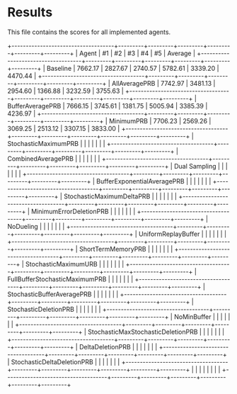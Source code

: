 # Results

This file contains the scores for all implemented agents.

+------------------------------------+---------+---------+---------+---------+---------+---------+
| Agent                              | #1      | #2      | #3      | #4      | #5      | Average |
+------------------------------------+---------+---------+---------+---------+---------+---------+
| Baseline                           | 7662.17 | 2827.67 | 2740.57 | 5782.61 | 3339.20 | 4470.44 |
+------------------------------------+---------+---------+---------+---------+---------+---------+
| AllAveragePRB                      | 7742.97 | 3481.13 | 2954.60 | 1366.88 | 3232.59 | 3755.63 |
+------------------------------------+---------+---------+---------+---------+---------+---------+
| BufferAveragePRB                   | 7666.15 | 3745.61 | 1381.75 | 5005.94 | 3385.39 | 4236.97 |
+------------------------------------+---------+---------+---------+---------+---------+---------+
| MinimumPRB                         | 7706.23 | 2569.26 | 3069.25 | 2513.12 | 3307.15 | 3833.00 |
+------------------------------------+---------+---------+---------+---------+---------+---------+
| StochasticMaximumPRB               |         |         |         |         |         |         |
+------------------------------------+---------+---------+---------+---------+---------+---------+
| CombinedAveragePRB                 |         |         |         |         |         |         |
+------------------------------------+---------+---------+---------+---------+---------+---------+
| Dual Sampling                      |         |         |         |         |         |         |
+------------------------------------+---------+---------+---------+---------+---------+---------+
| BufferExponentialAveragePRB        |         |         |         |         |         |         |
+------------------------------------+---------+---------+---------+---------+---------+---------+
| StochasticMaximumDeltaPRB          |         |         |         |         |         |         |
+------------------------------------+---------+---------+---------+---------+---------+---------+
| MinimumErrorDeletionPRB            |         |         |         |         |         |         |
+------------------------------------+---------+---------+---------+---------+---------+---------+
| NoDueling                          |         |         |         |         |         |         |
+------------------------------------+---------+---------+---------+---------+---------+---------+
| UniformReplayBuffer                |         |         |         |         |         |         |
+------------------------------------+---------+---------+---------+---------+---------+---------+
| ShortTermMemoryPRB                 |         |         |         |         |         |         |
+------------------------------------+---------+---------+---------+---------+---------+---------+
| StochasticMaximumURB               |         |         |         |         |         |         |
+------------------------------------+---------+---------+---------+---------+---------+---------+
| FullBufferStochasticMaximumPRB     |         |         |         |         |         |         |
+------------------------------------+---------+---------+---------+---------+---------+---------+
| StochasticBufferAveragePRB         |         |         |         |         |         |         |
+------------------------------------+---------+---------+---------+---------+---------+---------+
| StochasticDeletionPRB              |         |         |         |         |         |         |
+------------------------------------+---------+---------+---------+---------+---------+---------+
| NoMinBuffer                        |         |         |         |         |         |         |
+------------------------------------+---------+---------+---------+---------+---------+---------+
| StochasticMaxStochasticDeletionPRB |         |         |         |         |         |         |
+------------------------------------+---------+---------+---------+---------+---------+---------+
| DeltaDeletionPRB                   |         |         |         |         |         |         |
+------------------------------------+---------+---------+---------+---------+---------+---------+
| StochasticDeltaDeletionPRB         |         |         |         |         |         |         |
+------------------------------------+---------+---------+---------+---------+---------+---------+
|                                    |         |         |         |         |         |         |
+------------------------------------+---------+---------+---------+---------+---------+---------+